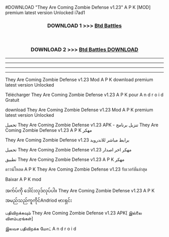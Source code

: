 #DOWNLOAD "They Are Coming Zombie Defense v1.23" A P K [MOD] premium latest version Unlocked i7ad1 



<div align="center">

<h3>DOWNLOAD 1 >>> <a href="https://getmod1.web.app/?judule=Btd Battles">Btd Battles</a></h3><br>

<h3>DOWNLOAD 2 >>> <a href="https://getmod1.web.app/?judule=Btd Battles">Btd Battles DOWNLOAD</a></h3>

</div>


----------------------------------------------------------

----------------------------------------------------------

----------------------------------------------------------

----------------------------------------------------------


They Are Coming Zombie Defense v1.23 Mod A P K download premium latest version Unlocked

Télécharger  They Are Coming Zombie Defense v1.23 A P K pour A n d r o i d Gratuit

download They Are Coming Zombie Defense v1.23 Mod A P K premium latest version Unlocked

تحميل They Are Coming Zombie Defense v1.23 APK - تنزيل برنامج They Are Coming Zombie Defense v1.23 A P K مهكر

They Are Coming Zombie Defense v1.23 برابط مباشر للاندرويد

تحميل They Are Coming Zombie Defense v1.23 مهكر اخر اصدار

تطبيق They Are Coming Zombie Defense v1.23 A P K مهكر

ดาวน์โหลด A P K They Are Coming Zombie Defense v1.23 รับเวอร์ชันล่าสุด

Baixar A P K mod

အက်ပ်ကို ဒေါင်းလုဒ်လုပ်ပါ။ They Are Coming Zombie Defense v1.23 A P K အမည်သည်ကူကိုင်Andriod ဗားရှင်း

பதிவிறக்கவும் They Are Coming Zombie Defense v1.23 APK[ இல்லை விளம்பரங்கள்] 
 
இலவச பதிவிறக்க மோட் A n d r o i d



